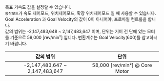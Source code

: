 목표 가속도 값을 설정할 수 있습니다.  
`동작모드`가 속도 제어모드, 위치제어모드, 확장 위치제어모드 일 때 사용할 수 있습니다. Goal Acceleration 과 Goal Velocity의 값이 0이 아니어야, 프로파일 컨트롤을 합니다.  
값의 범위는 -2,147,483,648 ~ 2,147,483,647 이며, 단위는 기어 전 단에 있는 모터를 기준으로 58,000 [rev/min²] 입니다. 변환계수는 Goal Velocity(600)를 참고하시기 바랍니다.

|값의 범위 | 단위 |
| :---: | :---: |
|-2,147,483,647 ~ 2,147,483,647|58,000 [rev/min²] @ Core Motor|
